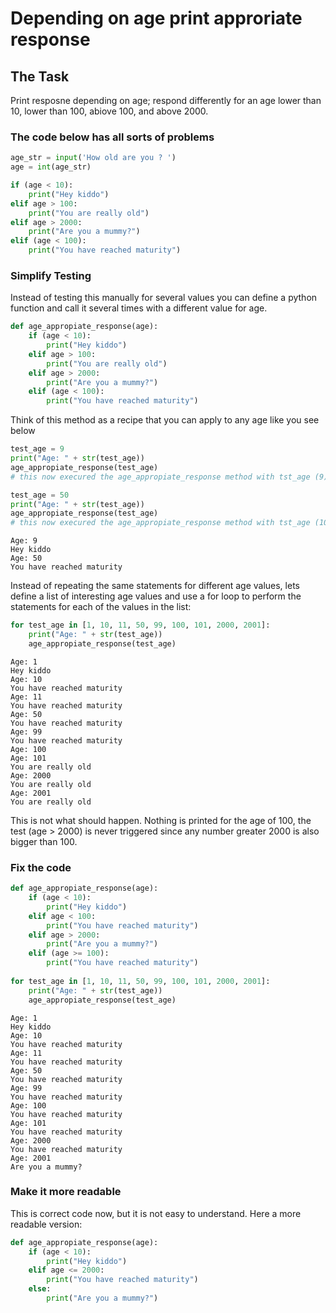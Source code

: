 # Depending on age print approriate response

## The Task ## 
Print resposne depending on age; respond differently for an age lower than 10, lower than 100, abiove 100, and above 2000.


### The code below has all sorts of problems ###



```python
age_str = input('How old are you ? ')
age = int(age_str)

if (age < 10):
    print("Hey kiddo")
elif age > 100:
    print("You are really old")
elif age > 2000:
    print("Are you a mummy?")
elif (age < 100):
    print("You have reached maturity")
```

### Simplify Testing ###

Instead of testing this manually for several values you can define a python function and call it several times with a different value for age. 


```python
def age_appropiate_response(age): 
    if (age < 10):
        print("Hey kiddo")
    elif age > 100:
        print("You are really old")
    elif age > 2000:
        print("Are you a mummy?")
    elif (age < 100):
        print("You have reached maturity")
```

Think of this method as a recipe that you can apply to any age like you see below


```python
test_age = 9 
print("Age: " + str(test_age))
age_appropiate_response(test_age)    
# this now execured the age_appropiate_response method with tst_age (9) assigned top age

test_age = 50 
print("Age: " + str(test_age))
age_appropiate_response(test_age)    
# this now execured the age_appropiate_response method with tst_age (100) assigned top age
```

    Age: 9
    Hey kiddo
    Age: 50
    You have reached maturity


Instead of repeating the same statements for different age values, lets define a list of interesting age values and use a for loop to perform the statements for each of the values in the list:


```python
for test_age in [1, 10, 11, 50, 99, 100, 101, 2000, 2001]: 
    print("Age: " + str(test_age))
    age_appropiate_response(test_age)    
```

    Age: 1
    Hey kiddo
    Age: 10
    You have reached maturity
    Age: 11
    You have reached maturity
    Age: 50
    You have reached maturity
    Age: 99
    You have reached maturity
    Age: 100
    Age: 101
    You are really old
    Age: 2000
    You are really old
    Age: 2001
    You are really old


This is not what should happen. Nothing is printed for the age of 100, the test (age > 2000) is never triggered since any number greater 2000 is also bigger than 100. 

### Fix the  code ###


```python
def age_appropiate_response(age): 
    if (age < 10):
        print("Hey kiddo")
    elif age < 100:
        print("You have reached maturity")
    elif age > 2000:
        print("Are you a mummy?")
    elif (age >= 100):
        print("You have reached maturity")
        
for test_age in [1, 10, 11, 50, 99, 100, 101, 2000, 2001]: 
    print("Age: " + str(test_age))
    age_appropiate_response(test_age)
```

    Age: 1
    Hey kiddo
    Age: 10
    You have reached maturity
    Age: 11
    You have reached maturity
    Age: 50
    You have reached maturity
    Age: 99
    You have reached maturity
    Age: 100
    You have reached maturity
    Age: 101
    You have reached maturity
    Age: 2000
    You have reached maturity
    Age: 2001
    Are you a mummy?


### Make it more readable ###

This is correct code now, but it is not easy to understand. Here a more readable version: 


```python
def age_appropiate_response(age): 
    if (age < 10):
        print("Hey kiddo")
    elif age <= 2000:
        print("You have reached maturity")
    else: 
        print("Are you a mummy?")
```

